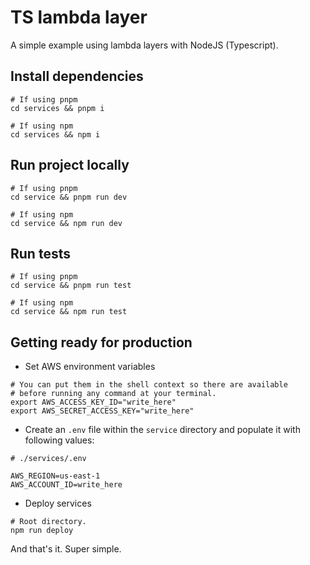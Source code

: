 # TS lambda layer

A simple example using lambda layers with NodeJS (Typescript).

## Install dependencies

```shell
# If using pnpm
cd services && pnpm i

# If using npm
cd services && npm i
```

## Run project locally

```shell
# If using pnpm
cd service && pnpm run dev

# If using npm
cd service && npm run dev
```

## Run tests

```shell
# If using pnpm
cd service && pnpm run test

# If using npm
cd service && npm run test
```

## Getting ready for production

- Set AWS environment variables

```shell
# You can put them in the shell context so there are available
# before running any command at your terminal.
export AWS_ACCESS_KEY_ID="write_here"
export AWS_SECRET_ACCESS_KEY="write_here"
```

- Create an `.env` file within the `service` directory and populate it with following values:

```shell
# ./services/.env

AWS_REGION=us-east-1
AWS_ACCOUNT_ID=write_here
```

- Deploy services

```shell
# Root directory.
npm run deploy
```

And that's it. Super simple.
